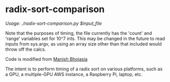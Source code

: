 # radix-sort-comparison
*Usage: ./radix-sort-comparison.py $input_file*

Note that the purposes of timing, the file currently has the 'count' and 'range' variables set for 10^7 ints. This may be changed in the future to read inputs from sys.argv, as using an array size other than that included would throw off the calcs.

Code is modified from [Manish Bhojasia](https://www.sanfoundry.com/python-program-implement-radix-sort/)

The intent is to perform timing of a radix sort on various platforms, such as a GPU, a multiple-GPU AWS instance, a Raspberry Pi, laptop, etc.
